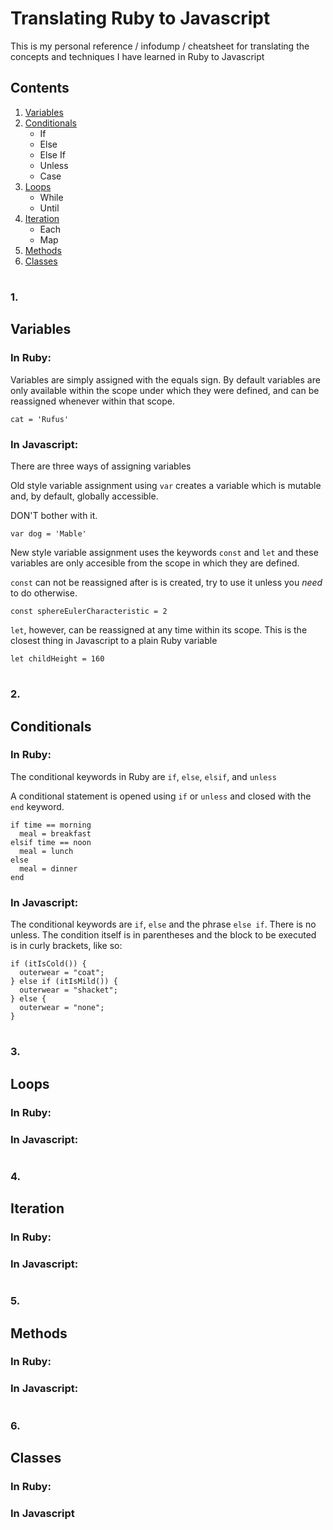 # Translating Ruby to Javascript

This is my personal reference / infodump / cheatsheet for translating the concepts and techniques I have learned in Ruby to Javascript

## Contents

1. [Variables](#Variables)
2. [Conditionals](#Conditionals)
    * If
    * Else
    * Else If
    * Unless
    * Case
3. [Loops](#Loops)
    * While
    * Until
4. [Iteration](#Iteration)
    * Each
    * Map
5. [Methods](#Methods)
6. [Classes](#Classes)

#

### 1.
## Variables

### In Ruby:

Variables are simply assigned with the equals sign. By default variables are only available within the scope under which they were defined, and can be reassigned whenever within that scope.

```
cat = 'Rufus'
```

### In Javascript:

There are three ways of assigning variables

Old style variable assignment using `var` creates a variable which is mutable and, by default, globally accessible.

DON'T bother with it.

```
var dog = 'Mable'
```

New style variable assignment uses the keywords `const` and `let` and these variables are only accesible from the scope in which they are defined.

`const` can not be reassigned after is is created, try to use it unless you _need_ to do otherwise.

```
const sphereEulerCharacteristic = 2
```

`let`, however, can be reassigned at any time within its scope. This is the closest thing in Javascript to a plain Ruby variable

```
let childHeight = 160
```



#

### 2.
## Conditionals

### In Ruby:

The conditional keywords in Ruby are `if`, `else`, `elsif`, and `unless`

A conditional statement is opened using `if` or `unless` and closed with the `end` keyword.

```
if time == morning
  meal = breakfast
elsif time == noon
  meal = lunch
else
  meal = dinner
end
```

### In Javascript:

The conditional keywords are `if`, `else` and the phrase `else if`. There is no unless. The condition itself is in parentheses and the block to be executed is in curly brackets, like so:

```
if (itIsCold()) {
  outerwear = "coat";
} else if (itIsMild()) {
  outerwear = "shacket";
} else {
  outerwear = "none";
}
```

#

### 3.
## Loops

### In Ruby:

### In Javascript:

#

### 4.
## Iteration

### In Ruby:

### In Javascript:

#

### 5.
## Methods

### In Ruby:

### In Javascript:

#

### 6.
## Classes

### In Ruby:

### In Javascript
